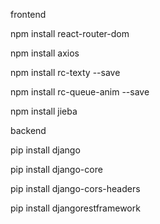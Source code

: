 frontend

npm install react-router-dom

npm install axios

npm install rc-texty --save 

npm install rc-queue-anim --save

npm install jieba

backend

pip install django

pip install django-core

pip install django-cors-headers

pip install djangorestframework
